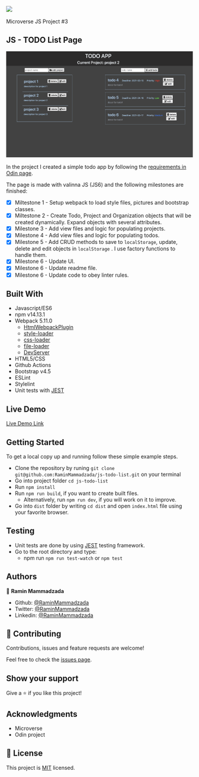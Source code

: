 ![](https://img.shields.io/badge/Microverse-blueviolet)

Microverse JS Project #3

## JS - TODO List Page

![screenshot](./docs/images/screenshot.png)

In the project I created a simple todo app by following the [requirements in Odin page](https://www.theodinproject.com/courses/javascript/lessons/todo-list).

The page is made with valinna JS (JS6) and the following milestones are finished:

- [x] Miltestone 1 - Setup webpack to load style files, pictures and bootstrap classes.
- [x] Miltestone 2 - Create Todo, Project and Organization objects that will be created dynamically. Expand objects with several attributes.
- [x] Milestone 3 - Add view files and logic for populating projects.
- [x] Milestone 4 - Add view files and logic for populating todos.
- [x] Milestone 5 - Add CRUD methods to save to `localStorage`, update, delete and edit objects in `localStorage` . I use factory functions to handle them.
- [x] Milestone 6 - Update UI.
- [x] Milestone 6 - Update readme file.
- [x] Milestone 6 - Update code to obey linter rules.

## Built With

- Javascript/ES6
- npm v14.13.1
- Webpack 5.11.0
  - [HtmlWebpackPlugin](https://webpack.js.org/plugins/html-webpack-plugin/)
  - [style-loader](https://webpack.js.org/loaders/style-loader/#root)
  - [css-loader](https://webpack.js.org/loaders/css-loader/#root)
  - [file-loader](https://webpack.js.org/loaders/file-loader/#root)
  - [DevServer](https://webpack.js.org/configuration/dev-server/)
- HTML5/CSS
- Github Actions
- Bootstrap v4.5
- ESLint
- Stylelint
- Unit tests with [JEST](https://jestjs.io)

## Live Demo

[Live Demo Link](https://raminmammadzada.github.io/js-todo-list/)

## Getting Started

To get a local copy up and running follow these simple example steps.

- Clone the repository by runing `git clone git@github.com:RaminMammadzada/js-todo-list.git` on your terminal
- Go into project folder `cd js-todo-list`
- Run `npm install`
- Run `npm run build`, if you want to create built files.
  - Alternatively, run `npm run dev`, if you will work on it to improve.
- Go into `dist` folder by writing `cd dist` and open `index.html` file using your favorite browser.

## Testing
- Unit tests are done by using [JEST](https://jestjs.io) testing framework.
- Go to the root directory and type:
  - npm run `npm run test-watch` or `npm test`

## Authors

👤 **Ramin Mammadzada**

- Github: [@RaminMammadzada](https://github.com/RaminMammadzada)
- Twitter: [@RaminMammadzada](https://twitter.com/RaminMammadzada)
- Linkedin: [@RaminMammadzada](https://www.linkedin.com/in/raminmammadzada)

## 🤝 Contributing

Contributions, issues and feature requests are welcome!

Feel free to check the [issues page](issues/).

## Show your support

Give a ⭐️ if you like this project!

## Acknowledgments

- Microverse
- Odin project

## 📝 License

This project is [MIT](lic.url) licensed.

